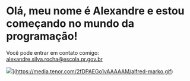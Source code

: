 # Olá, meu nome é Alexandre e estou começando no mundo da programação!
Você pode entrar em contato comigo: alexandre.silva.rocha@escola.pr.gov.br

![](https://media.tenor.com/2fDPAEGo1vAAAAAM/alfred-marko.gif)](https://media.tenor.com/2fDPAEGo1vAAAAAM/alfred-marko.gif)



